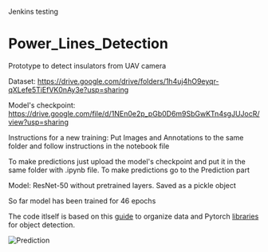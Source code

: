 Jenkins testing


# Power_Lines_Detection
Prototype to detect insulators from UAV camera

Dataset: https://drive.google.com/drive/folders/1h4uj4hO9eyqr-qXLefe5TiEfVK0nAy3e?usp=sharing

Model's checkpoint: https://drive.google.com/file/d/1NEn0e2p_pGb0D6m9SbGwKTn4sgJUJocR/view?usp=sharing

Instructions for a new training: Put Images and Annotations to the same folder and follow instructions 
in the notebook file

To make predictions just upload the model's checkpoint and put it in the same folder with .ipynb file.
To make predictions go to the Prediction part 

Model: ResNet-50 without pretrained layers. Saved as a pickle object

So far model has been trained for 46 epochs

The code itlself is based on this [guide](https://programmer.group/train-your-faster-rcnn-target-detection-model-using-pytorch.html) to organize data and 
Pytorch [libraries](https://github.com/pytorch/vision/tree/master/references/detection) for object detection.

![Prediction](examples/prediction.jpeg?raw=true "Title")
